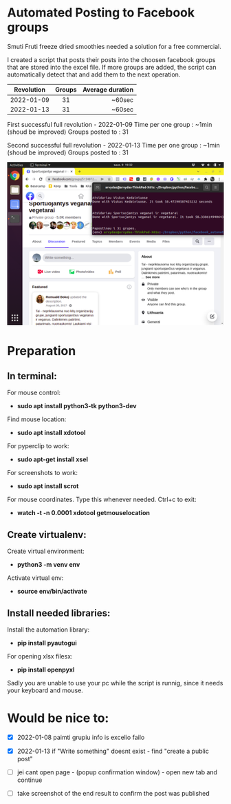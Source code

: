 # Automated Posting to Facebook groups

Smuti Fruti freeze dried smoothies needed a solution for a free commercial.

I created a script that posts their posts into the choosen facebook groups that are stored into the excel file. If more groups are added, the script can automatically detect that and add them to the next operation.


| Revolution    | Groups           | Average duration  |
| ------------- |:-------------:| -----:|
| 2022-01-09      | 31 | ~60sec |
| 2022-01-13      | 31      |   ~60sec |

First successful full revolution - 2022-01-09
Time per one group : ~1min (shoud be improved)
Groups posted to : 31

Second successful full revolution - 2022-01-13
Time per one group : ~1min (shoud be improved)
Groups posted to : 31

![Alt text](https://github.com/arvydasg/facebook_automated_groups/blob/master/resources/1st.png)

# Preparation

## In terminal:

For mouse control:
* **sudo apt install python3-tk python3-dev**

Find mouse location:
* **sudo apt install xdotool**

For pyperclip to work:
* **sudo apt-get install xsel**

For screenshots to work:
* **sudo apt install scrot**

For mouse coordinates. Type this whenever needed. Ctrl+c to exit:
* **watch -t -n 0.0001 xdotool getmouselocation**

## Create virtualenv:

Create virtual environment:
* **python3 -m venv env**

Activate virtual env:
* **source env/bin/activate**

## Install needed libraries:

Install the automation library:
* **pip install pyautogui**

For opening xlsx filesx:
* **pip install openpyxl**

Sadly you are unable to use your pc while the script is runnig, since it needs your keyboard and mouse.

# Would be nice to:
- [x] 2022-01-08 paimti grupiu info is excelio failo
- [x] 2022-01-13 if "Write something" doesnt exist - find "create a public post"
- [ ] jei cant open page - (popup confirmation window) - open new tab and continue
- [ ] take screenshot of the end result to confirm the post was published

